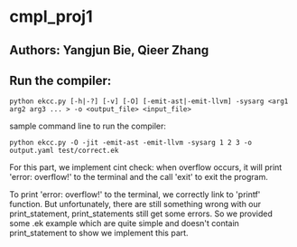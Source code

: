 # cmpl_proj1

## Authors: Yangjun Bie, Qieer Zhang

## Run the compiler:
```
python ekcc.py [-h|-?] [-v] [-O] [-emit-ast|-emit-llvm] -sysarg <arg1 arg2 arg3 ... > -o <output_file> <input_file>
```
sample command line to run the compiler:
```
python ekcc.py -O -jit -emit-ast -emit-llvm -sysarg 1 2 3 -o output.yaml test/correct.ek
```

For this part, we implement cint check: when overflow occurs, it will print 'error: overflow!' to the terminal and the call 'exit' to exit the program. 

To print 'error: overflow!' to the terminal, we correctly link to 'printf' function. But unfortunately, there are still something wrong with our print_statement, print_statements still get some errors. So we provided some .ek example which are quite simple and doesn't contain print_statement to show we implement this part. 
